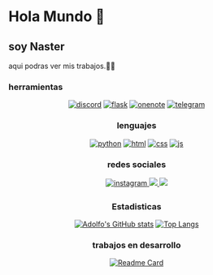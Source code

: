 # Hola Mundo 👋

## soy Naster

aqui podras ver mis trabajos.🧑‍💻

### herramientas

<div align="center">

[![discord](https://img.shields.io/badge/discord-7289da?style=for-the-badge&logo=discord&logoColor=white)](https://github.com/naster3)<!-- Discord -->
[![flask](https://img.shields.io/badge/flask-000000?style=for-the-badge&logo=flask&logoColor=white)](https://github.com/naster3) <!-- Flask -->
[![onenote](https://img.shields.io/badge/OneNote-7719aa?style=for-the-badge&logo=microsoft-onenote&logoColor=white)](https://github.com/naster3) <!-- Microsoft OneNote -->
[![telegram](https://img.shields.io/badge/telegram-26a5e4?style=for-the-badge&logo=telegram&logoColor=white)](https://github.com/naster3) <!--  -->

### lenguajes

<div align="center">

[![python](https://img.shields.io/badge/python-3776ab?style=for-the-badge&logo=python&logoColor=white)](https://github.com/naster3)<!-- Python -->
[![html](https://img.shields.io/badge/html-e34f26?style=for-the-badge&logo=html&logoColor=white)](https://github.com/naster3) <!-- Html -->
[![css](https://img.shields.io/badge/css3-1572b6?style=for-the-badge&logo=css3&logoColor=white)](https://github.com/naster3) <!-- CSS3 -->
[![js](https://img.shields.io/badge/javascript-f7df1e?style=for-the-badge&logo=javascript&logoColor=white)](https://github.com/naster3) <!-- JS -->

### redes sociales

<div align="center">
  
<a href="https://instagram.com/m_adolfo8" target="_blank">
<img src=https://img.shields.io/badge/instagram-F4A98F.svg?&style=for-the-badge&logo=instagram&logoColor=white alt=instagram style="margin-bottom: 5px;" />
  

  
<a href="https://twitter.com/" target="_blank">
<img src="https://img.shields.io/badge/Twitter-8FC3F4?style=for-the-badge&logo=twitter&logoColor=white" target="_blank"> 

<a href="https://www.linkedin.com/" target="_blank">
<img src="https://img.shields.io/badge/LinkedIn-4B49B9?style=for-the-badge&logo=LinkedIn&logoColor=white" target="_blank"> 

 </a>
  
### Estadisticas
  
  [![Adolfo's GitHub stats](https://github-readme-stats.vercel.app/api?username=naster3&show_icons=true&theme=tokyonight)](https://github.com/naster3)
  [![Top Langs](https://github-readme-stats.vercel.app/api/top-langs/?username=naster3&langs_count=10)](https://github.com/anuraghazra/github-readme-stats)
  
### trabajos en desarrollo

  [![Readme Card](https://github-readme-stats.vercel.app/api/pin/?username=naster3&repo=reproductor&title_color=fff&icon_color=f9f9f9&text_color=9f9f9f&bg_color=151515)](https://github.com/nasrter3/reproductor)
<!--
**naster3/naster3** is a ✨ _special_ ✨ repository because its `README.md` (this file) appears on your GitHub profile.

Here are some ideas to get you started:

- 🔭 I’m currently working on ...
- 🌱 I’m currently learning ...
- 👯 I’m looking to collaborate on ...
- 🤔 I’m looking for help with ...
- 💬 Ask me about ...
- 📫 How to reach me: ...
- 😄 Pronouns: ...
- ⚡ Fun fact: ...
-->